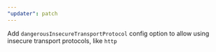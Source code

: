 ```yaml
---
"updater": patch
---
```


Add `dangerousInsecureTransportProtocol` config option to allow using insecure transport protocols, like `http`